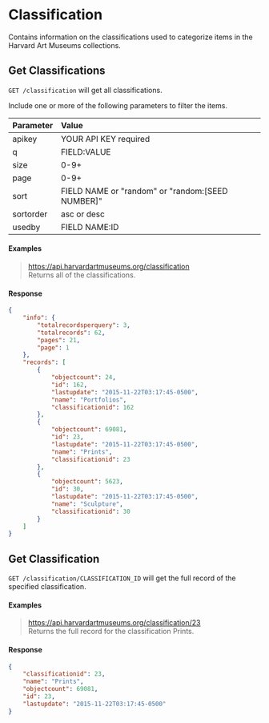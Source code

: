 # Classification

Contains information on the classifications used to categorize items in the Harvard Art Museums collections.

## Get Classifications

`GET /classification` will get all classifications.

Include one or more of the following parameters to filter the items.

| Parameter | Value |
| :--------- | :----- |
| apikey | YOUR API KEY required |
| q | FIELD:VALUE |
| size | 0-9+ |
| page | 0-9+ |
| sort | FIELD NAME or "random" or "random:[SEED NUMBER]" |
| sortorder | asc or desc |
| usedby | FIELD NAME:ID |

#### Examples

> https://api.harvardartmuseums.org/classification  
> Returns all of the classifications.  

#### Response

```json
{
    "info": {
        "totalrecordsperquery": 3,
        "totalrecords": 62,
        "pages": 21,
        "page": 1
    },
    "records": [
        {
            "objectcount": 24,
            "id": 162,
            "lastupdate": "2015-11-22T03:17:45-0500",
            "name": "Portfolios",
            "classificationid": 162
        },
        {
            "objectcount": 69081,
            "id": 23,
            "lastupdate": "2015-11-22T03:17:45-0500",
            "name": "Prints",
            "classificationid": 23
        },
        {
            "objectcount": 5623,
            "id": 30,
            "lastupdate": "2015-11-22T03:17:45-0500",
            "name": "Sculpture",
            "classificationid": 30
        }
    ]
}
```

## Get Classification

`GET /classification/CLASSIFICATION_ID` will get the full record of the specified classification.

#### Examples

> https://api.harvardartmuseums.org/classification/23   
> Returns the full record for the classification Prints.  

#### Response

```json
{
    "classificationid": 23,
    "name": "Prints",
    "objectcount": 69081,
    "id": 23,
    "lastupdate": "2015-11-22T03:17:45-0500"
}
```